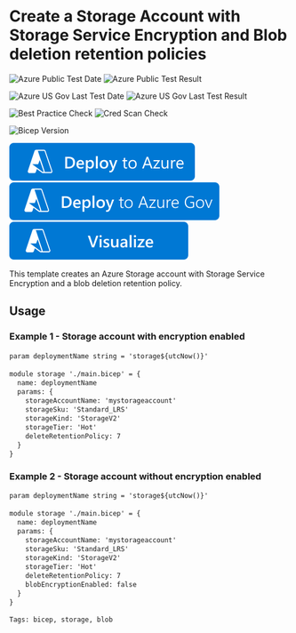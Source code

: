 # Create a Storage Account with Storage Service Encryption and Blob deletion retention policies

![Azure Public Test Date](https://azurequickstartsservice.blob.core.windows.net/badges/quickstarts/microsoft.storage/storage-blob-encryption-and-retention/PublicLastTestDate.svg)
![Azure Public Test Result](https://azurequickstartsservice.blob.core.windows.net/badges/quickstarts/microsoft.storage/storage-blob-encryption-and-retention/PublicDeployment.svg)

![Azure US Gov Last Test Date](https://azurequickstartsservice.blob.core.windows.net/badges/quickstarts/microsoft.storage/storage-blob-encryption-and-retention/FairfaxLastTestDate.svg)
![Azure US Gov Last Test Result](https://azurequickstartsservice.blob.core.windows.net/badges/quickstarts/microsoft.storage/storage-blob-encryption-and-retention/FairfaxDeployment.svg)

![Best Practice Check](https://azurequickstartsservice.blob.core.windows.net/badges/quickstarts/microsoft.storage/storage-blob-encryption-and-retention/BestPracticeResult.svg)
![Cred Scan Check](https://azurequickstartsservice.blob.core.windows.net/badges/quickstarts/microsoft.storage/storage-blob-encryption-and-retention/CredScanResult.svg)

![Bicep Version](https://azurequickstartsservice.blob.core.windows.net/badges/quickstarts/microsoft.storage/storage-blob-encryption-and-retention/BicepVersion.svg)

[![Deploy To Azure](https://raw.githubusercontent.com/Azure/azure-quickstart-templates/master/1-CONTRIBUTION-GUIDE/images/deploytoazure.svg?sanitize=true)](https://portal.azure.com/#create/Microsoft.Template/uri/https%3A%2F%2Fraw.githubusercontent.com%2FAzure%2Fazure-quickstart-templates%2Fmaster%2Fquickstarts%2Fmicrosoft.storage%2Fstorage-blob-encryption-and-retention%2Fazuredeploy.json)
[![Deploy To Azure US Gov](https://raw.githubusercontent.com/Azure/azure-quickstart-templates/master/1-CONTRIBUTION-GUIDE/images/deploytoazuregov.svg?sanitize=true)](https://portal.azure.us/#create/Microsoft.Template/uri/https%3A%2F%2Fraw.githubusercontent.com%2FAzure%2Fazure-quickstart-templates%2Fmaster%2Fquickstarts%2Fmicrosoft.storage%2Fstorage-blob-encryption-and-retention%2Fazuredeploy.json)
[![Visualize](https://raw.githubusercontent.com/Azure/azure-quickstart-templates/master/1-CONTRIBUTION-GUIDE/images/visualizebutton.svg?sanitize=true)](http://armviz.io/#/?load=https%3A%2F%2Fraw.githubusercontent.com%2FAzure%2Fazure-quickstart-templates%2Fmaster%2Fquickstarts%2Fmicrosoft.storage%2Fstorage-blob-encryption-and-retention%2Fazuredeploy.json)  

This template creates an Azure Storage account with Storage Service Encryption and a blob deletion retention policy.

## Usage

### Example 1 - Storage account with encryption enabled
``` bicep
param deploymentName string = 'storage${utcNow()}'

module storage './main.bicep' = {
  name: deploymentName
  params: {
    storageAccountName: 'mystorageaccount'
    storageSku: 'Standard_LRS'
    storageKind: 'StorageV2'
    storageTier: 'Hot'
    deleteRetentionPolicy: 7
  }
}
```

### Example 2 - Storage account without encryption enabled
``` bicep
param deploymentName string = 'storage${utcNow()}'

module storage './main.bicep' = {
  name: deploymentName
  params: {
    storageAccountName: 'mystorageaccount'
    storageSku: 'Standard_LRS'
    storageKind: 'StorageV2'
    storageTier: 'Hot'
    deleteRetentionPolicy: 7
    blobEncryptionEnabled: false
  }
}
```

`Tags: bicep, storage, blob`